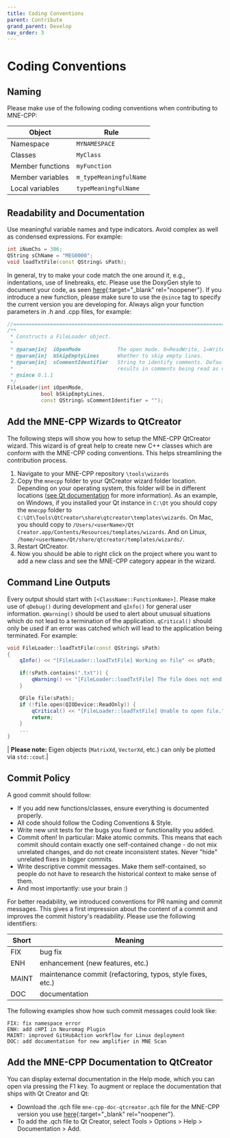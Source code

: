 ```yaml
---
title: Coding Conventions
parent: Contribute
grand_parent: Develop
nav_order: 3
---
```

# Coding Conventions

## Naming

Please make use of the following coding conventions when contributing to MNE-CPP:

|Object|Rule|
| --------------- | ------------------- |
|Namespace 	      |`MYNAMESPACE`          |
|Classes 	        |`MyClass`              |
|Member functions |`myFunction`           |
|Member variables |`m_typeMeaningfulName` |
|Local variables 	|`typeMeaningfulName`   |

## Readability and Documentation

Use meaningful variable names and type indicators. Avoid complex as well as condensed expressions. For example:

```cpp
int iNumChs = 306;
QString sChName = "MEG0000";
void loadTxtFile(const QString& sPath);
```

In general, try to make your code match the one around it, e.g., indentations, use of linebreaks, etc. Please use the DoxyGen style to document your code, as seen [here](https://github.com/mne-tools/mne-cpp/blob/master/libraries/connectivity/network/network.h){:target="_blank" rel="noopener"}. If you introduce a new function, please make sure to use the `@since` tag to specify the current version you are developing for. Always align your function parameters in .h and .cpp files, for example:

```cpp
//=========================================================================================================
/**
 * Constructs a FileLoader object.
 *
 * @param[in]  iOpenMode            The open mode. 0=ReadWrite, 1=WriteOnly, 1=ReadOnly
 * @param[in]  bSkipEmptyLines      Whether to skip empty lines.
 * @param[in]  sCommentIdentifier   String to identify comments. Default is empty which
 *                                  results in comments being read as normal lines.
 * @since 0.1.1
 */
FileLoader(int iOpenMode,
           bool bSkipEmptyLines,
           const QString& sCommentIdentifier = "");
```

## Add the MNE-CPP Wizards to QtCreator

The following steps will show you how to setup the MNE-CPP QtCreator wizard. This wizard is of great help to create new C++ classes which are conform with the MNE-CPP coding conventions. This helps streamlining the contribution process.

 1. Navigate to your MNE-CPP repository `\tools\wizards`
 2. Copy the `mnecpp` folder to your QtCreator wizard folder location. Depending on your operating system, this folder will be in different locations ([see Qt documentation](https://doc.qt.io/qtcreator/creator-project-wizards.html) for more information). As an example, on Windows, if you installed your Qt instance in `C:\Qt` you should copy the `mnecpp` folder to `C:\Qt\Tools\QtCreator\share\qtcreator\templates\wizards`. On Mac, you should copy to `/Users/<userName>/Qt Creator.app/Contents/Resources/templates/wizards`. And on Linux, `/home/<userName>/Qt/share/qtcreator/templates/wizards/`.
 3. Restart QtCreator.
 4. Now you should be able to right click on the project where you want to add a new class and see the MNE-CPP category appear in the wizard.

## Command Line Outputs

Every output should start with `[<ClassName::FunctionName>]`. Please make use of `qDebug()` during development and `qInfo()` for general user information. `qWarning()` should be used to alert about unusual situations which do not lead to a termination of the application. `qCritical()` should only be used if an error was catched which will lead to the application being terminated. For example:

```cpp
void FileLoader::loadTxtFile(const QString& sPath)
{
    qInfo() << "[FileLoader::loadTxtFile] Working on file" << sPath;

    if(!sPath.contains(".txt")) {
        qWarning() << "[FileLoader::loadTxtFile] The file does not end with .txt."
    }

    QFile file(sPath);
    if (!file.open(QIODevice::ReadOnly)) {
        qCritical() << "[FileLoader::loadTxtFile] Unable to open file."
        return;
    }
    ...
}
```

| **Please note:** Eigen objects (`MatrixXd`, `VectorXd`, etc.) can only be plotted via `std::cout`.|

## Commit Policy

A good commit should follow:

 * If you add new functions/classes, ensure everything is documented properly.
 * All code should follow the Coding Conventions & Style.
 * Write new unit tests for the bugs you fixed or functionality you added.
 * Commit often! In particular: Make atomic commits. This means that each commit should contain exactly one self-contained change - do not mix unrelated changes, and do not create inconsistent states. Never "hide" unrelated fixes in bigger commits.
 * Write descriptive commit messages. Make them self-contained, so people do not have to research the historical context to make sense of them.
 * And most importantly: use your brain :)

For better readability, we introduced conventions for PR naming and commit messages. This gives a first impression about the content of a commit and improves the commit history's readability. Please use the following identifiers:

| Short | Meaning                                       |
|-------|-----------------------------------------------|
| FIX   | bug fix                                       |
| ENH   | enhancement (new features, etc.)              |
| MAINT | maintenance commit (refactoring, typos, style fixes, etc.) |
| DOC   | documentation                                 |

The following examples show how such commit messages could look like:
```
FIX: fix namespace error
ENH: add cHPI in Neuromag Plugin
MAINT: improved GitHubAction workflow for Linux deployment
DOC: add documentation for new amplifier in MNE Scan
```

## Add the MNE-CPP Documentation to QtCreator

You can display external documentation in the Help mode, which you can open via pressing the F1 key. To augment or replace the documentation that ships with Qt Creator and Qt:

 * Download the .qch file `mne-cpp-doc-qtcreator.qch` file for the MNE-CPP version you use [here](https://github.com/mne-tools/mne-cpp/releases){:target="_blank" rel="noopener"}.
 * To add the .qch file to Qt Creator, select Tools > Options > Help > Documentation > Add.
